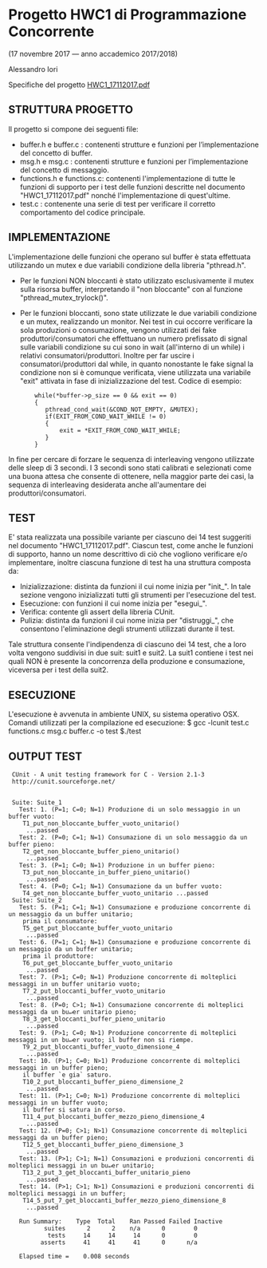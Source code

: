 # Progetto HWC1 di Programmazione Concorrente
(17 novembre 2017 — anno accademico 2017/2018)

Alessandro Iori

Specifiche del progetto [HWC1_17112017.pdf](https://github.com/alessandroiori/concurrent-programming/blob/master/hwc1/HWC1_17112017.pdf)

## STRUTTURA PROGETTO
Il progetto si compone dei seguenti file:

- buffer.h e buffer.c : contenenti strutture e funzioni per l’implementazione del concetto di buffer.
- msg.h e msg.c : contenenti strutture e funzioni per l’implementazione del concetto di messaggio.
- functions.h e functions.c: contenenti l'implementazione di tutte le funzioni di supporto per i test delle funzioni descritte nel documento "HWC1_17112017.pdf" nonché l'implementazione di quest'ultime.
- test.c : contenente una serie di test per verificare il corretto comportamento del codice principale.

## IMPLEMENTAZIONE
L'implementazione delle funzioni che operano sul buffer è stata effettuata utilizzando un mutex e due variabili condizione della libreria "pthread.h". 
- Per le funzioni NON bloccanti è stato utilizzato esclusivamente il mutex sulla risorsa buffer, interpretando il "non bloccante" con al funzione "pthread_mutex_trylock()".
- Per le funzioni bloccanti, sono state utilizzate le due variabili condizione e un mutex, realizzando un monitor. Nei test in cui occorre verificare la sola produzioni o consumazione, vengono utilizzati dei fake produttori/consumatori che effettuano un numero prefissato di signal sulle variabili condizione su cui sono in wait (all'interno di un while) i relativi consumatori/produttori. Inoltre per far uscire i consumatori/produttori dal while, in quanto nonostante le fake signal la condizione non si è comunque verificata, viene utilizzata una variabile "exit" attivata in fase di inizializzazione del test. Codice di esempio:
  
          while(*buffer->p_size == 0 && exit == 0)
          {
             pthread_cond_wait(&COND_NOT_EMPTY, &MUTEX);
             if(EXIT_FROM_COND_WAIT_WHILE != 0)
             {
                 exit = *EXIT_FROM_COND_WAIT_WHILE;
             }
          }
     
In fine per cercare di forzare le sequenza di interleaving vengono utilizzate delle sleep di 3 secondi. I 3 secondi sono stati calibrati e selezionati come una buona attesa che consente di ottenere, nella maggior parte dei casi, la sequenza di interleaving desiderata anche all'aumentare dei produttori/consumatori.

## TEST
E' stata realizzata una possibile variante per ciascuno dei 14 test suggeriti nel documento "HWC1_17112017.pdf". Ciascun test, come anche le funzioni di supporto, hanno un nome descrittivo di ciò che vogliono verificare e/o implementare, inoltre ciascuna funzione di test ha una struttura composta da: 
- Inizializzazione: distinta da funzioni il cui nome inizia per "init_". In tale sezione vengono inizializzati tutti gli strumenti per l'esecuzione del test.
- Esecuzione: con funzioni il cui nome inizia per "esegui_".
- Verifica: contente gli assert della libreria CUnit.
- Pulizia: distinta da funzioni il cui nome inizia per "distruggi_", che consentono l'eliminazione degli strumenti utilizzati durante il test.

Tale struttura consente l'indipendenza di ciascuno dei 14 test, che a loro volta vengono suddivisi in due suit: suit1 e suit2. La suit1 contiene i test nei quali NON è presente la concorrenza della produzione e consumazione, viceversa per i test della suit2.

## ESECUZIONE
L'esecuzione è avvenuta in ambiente UNIX, su sistema operativo OSX. Comandi utilizzati per la compilazione ed esecuzione: 
$ gcc -lcunit test.c functions.c msg.c buffer.c -o test
$./test

## OUTPUT TEST

     CUnit - A unit testing framework for C - Version 2.1-3
     http://cunit.sourceforge.net/
     
    
     Suite: Suite_1
       Test: 1. (P=1; C=0; N=1) Produzione di un solo messaggio in un buffer vuoto:
        T1_put_non_bloccante_buffer_vuoto_unitario()
         ...passed
       Test: 2. (P=0; C=1; N=1) Consumazione di un solo messaggio da un buffer pieno:
        T2_get_non_bloccante_buffer_pieno_unitario()
         ...passed
       Test: 3. (P=1; C=0; N=1) Produzione in un buffer pieno:
        T3_put_non_bloccante_in_buffer_pieno_unitario()
         ...passed
       Test: 4. (P=0; C=1; N=1) Consumazione da un buffer vuoto:
        T4_get_non_bloccante_buffer_vuoto_unitario ...passed
     Suite: Suite_2
       Test: 5. (P=1; C=1; N=1) Consumazione e produzione concorrente di un messaggio da un buffer unitario;
        prima il consumatore:
        T5_get_put_bloccante_buffer_vuoto_unitario
         ...passed
       Test: 6. (P=1; C=1; N=1) Consumazione e produzione concorrente di un messaggio da un buffer unitario;
        prima il produttore:
        T6_put_get_bloccante_buffer_vuoto_unitario
         ...passed
       Test: 7. (P>1; C=0; N=1) Produzione concorrente di molteplici messaggi in un buffer unitario vuoto;
        T7_2_put_bloccanti_buffer_vuoto_unitario
         ...passed
       Test: 8. (P=0; C>1; N=1) Consumazione concorrente di molteplici messaggi da un bu↵er unitario pieno;
        T8_3_get_bloccanti_buffer_pieno_unitario
         ...passed
       Test: 9. (P>1; C=0; N>1) Produzione concorrente di molteplici messaggi in un bu↵er vuoto; il buffer non si riempe.
        T9_2_put_bloccanti_buffer_vuoto_dimensione_4
         ...passed
       Test: 10. (P>1; C=0; N>1) Produzione concorrente di molteplici messaggi in un buffer pieno;
        il buffer `e gia` saturo.
        T10_2_put_bloccanti_buffer_pieno_dimensione_2
         ...passed
       Test: 11. (P>1; C=0; N>1) Produzione concorrente di molteplici messaggi in un buffer vuoto;
        il buffer si satura in corso.
        T11_4_put_bloccanti_buffer_mezzo_pieno_dimensione_4
         ...passed
       Test: 12. (P=0; C>1; N>1) Consumazione concorrente di molteplici messaggi da un buffer pieno;
        T12_5_get_bloccanti_buffer_pieno_dimensione_3
         ...passed
       Test: 13. (P>1; C>1; N=1) Consumazioni e produzioni concorrenti di molteplici messaggi in un bu↵er unitario;
        T13_2_put_3_get_bloccanti_buffer_unitario_pieno
         ...passed
       Test: 14. (P>1; C>1; N>1) Consumazioni e produzioni concorrenti di molteplici messaggi in un buffer;
        T14_5_put_7_get_bloccanti_buffer_mezzo_pieno_dimensione_8
         ...passed
         
       Run Summary:    Type  Total    Ran Passed Failed Inactive
              suites      2      2    n/a      0        0
               tests     14     14     14      0        0
             asserts     41     41     41      0      n/a
       
       Elapsed time =    0.008 seconds
